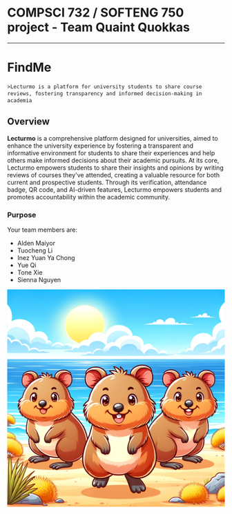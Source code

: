# COMPSCI 732 / SOFTENG 750 project - Team Quaint Quokkas

---

# **FindMe** 
    >Lecturmo is a platform for university students to share course reviews, fostering transparency and informed decision-making in academia
    
## Overview
<b>Lecturmo</b> is a comprehensive platform designed for universities, aimed to enhance the university experience by fostering a transparent and informative environment for students to share their experiences and help others make informed decisions about their academic pursuits. At its core, Lecturmo empowers students to share their insights and opinions by writing reviews of courses they've attended, creating a valuable resource for both current and prospective students. Through its verification, attendance badge, QR code, and AI-driven features, Lecturmo empowers students and promotes accountability within the academic community.

### Purpose


Your team members are:

- Alden Maiyor
- Tuocheng Li
- Inez Yuan Ya Chong
- Yue Qi
- Tone Xie
- Sienna Nguyen

![](./group-image/Quaint%20Quokkas.webp)
